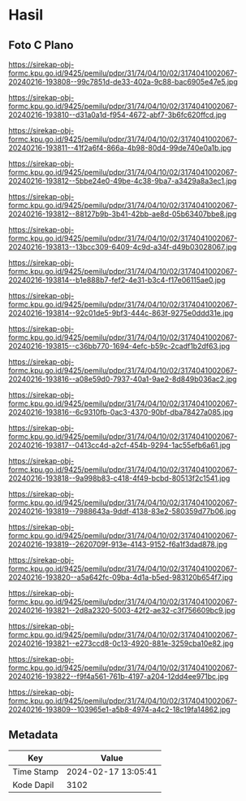 # Hasil

## Foto C Plano

https://sirekap-obj-formc.kpu.go.id/9425/pemilu/pdpr/31/74/04/10/02/3174041002067-20240216-193808--99c7851d-de33-402a-9c88-bac6905e47e5.jpg

https://sirekap-obj-formc.kpu.go.id/9425/pemilu/pdpr/31/74/04/10/02/3174041002067-20240216-193810--d31a0a1d-f954-4672-abf7-3b6fc620ffcd.jpg

https://sirekap-obj-formc.kpu.go.id/9425/pemilu/pdpr/31/74/04/10/02/3174041002067-20240216-193811--41f2a6f4-866a-4b98-80d4-99de740e0a1b.jpg

https://sirekap-obj-formc.kpu.go.id/9425/pemilu/pdpr/31/74/04/10/02/3174041002067-20240216-193812--5bbe24e0-49be-4c38-9ba7-a3429a8a3ec1.jpg

https://sirekap-obj-formc.kpu.go.id/9425/pemilu/pdpr/31/74/04/10/02/3174041002067-20240216-193812--88127b9b-3b41-42bb-ae8d-05b63407bbe8.jpg

https://sirekap-obj-formc.kpu.go.id/9425/pemilu/pdpr/31/74/04/10/02/3174041002067-20240216-193813--13bcc309-6409-4c9d-a34f-d49b03028067.jpg

https://sirekap-obj-formc.kpu.go.id/9425/pemilu/pdpr/31/74/04/10/02/3174041002067-20240216-193814--b1e888b7-fef2-4e31-b3c4-f17e06115ae0.jpg

https://sirekap-obj-formc.kpu.go.id/9425/pemilu/pdpr/31/74/04/10/02/3174041002067-20240216-193814--92c01de5-9bf3-444c-863f-9275e0ddd31e.jpg

https://sirekap-obj-formc.kpu.go.id/9425/pemilu/pdpr/31/74/04/10/02/3174041002067-20240216-193815--c36bb770-1694-4efc-b59c-2cadf1b2df63.jpg

https://sirekap-obj-formc.kpu.go.id/9425/pemilu/pdpr/31/74/04/10/02/3174041002067-20240216-193816--a08e59d0-7937-40a1-9ae2-8d849b036ac2.jpg

https://sirekap-obj-formc.kpu.go.id/9425/pemilu/pdpr/31/74/04/10/02/3174041002067-20240216-193816--6c9310fb-0ac3-4370-90bf-dba78427a085.jpg

https://sirekap-obj-formc.kpu.go.id/9425/pemilu/pdpr/31/74/04/10/02/3174041002067-20240216-193817--0413cc4d-a2cf-454b-9294-1ac55efb6a61.jpg

https://sirekap-obj-formc.kpu.go.id/9425/pemilu/pdpr/31/74/04/10/02/3174041002067-20240216-193818--9a998b83-c418-4f49-bcbd-80513f2c1541.jpg

https://sirekap-obj-formc.kpu.go.id/9425/pemilu/pdpr/31/74/04/10/02/3174041002067-20240216-193819--7988643a-9ddf-4138-83e2-580359d77b06.jpg

https://sirekap-obj-formc.kpu.go.id/9425/pemilu/pdpr/31/74/04/10/02/3174041002067-20240216-193819--2620709f-913e-4143-9152-f6a1f3dad878.jpg

https://sirekap-obj-formc.kpu.go.id/9425/pemilu/pdpr/31/74/04/10/02/3174041002067-20240216-193820--a5a642fc-09ba-4d1a-b5ed-983120b654f7.jpg

https://sirekap-obj-formc.kpu.go.id/9425/pemilu/pdpr/31/74/04/10/02/3174041002067-20240216-193821--2d8a2320-5003-42f2-ae32-c3f756609bc9.jpg

https://sirekap-obj-formc.kpu.go.id/9425/pemilu/pdpr/31/74/04/10/02/3174041002067-20240216-193821--e273ccd8-0c13-4920-881e-3259cba10e82.jpg

https://sirekap-obj-formc.kpu.go.id/9425/pemilu/pdpr/31/74/04/10/02/3174041002067-20240216-193822--f9f4a561-761b-4197-a204-12dd4ee971bc.jpg

https://sirekap-obj-formc.kpu.go.id/9425/pemilu/pdpr/31/74/04/10/02/3174041002067-20240216-193809--103965e1-a5b8-4974-a4c2-18c19fa14862.jpg


## Metadata

| Key        | Value               |
| ---------- | ------------------- |
| Time Stamp | 2024-02-17 13:05:41 |
| Kode Dapil | 3102                |



